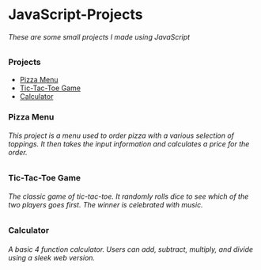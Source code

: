# JavaScript-Projects
###### These are some small projects I made using JavaScript
### Projects
* [Pizza Menu](./Tech_Academy/Pizza_Project/pizza_project.html)
* [Tic-Tac-Toe Game](./Tech_Academy/TicTacToe/TicTacToe.html)
* [Calculator](./Tech_Academy/Calculator/calculator.html)
### Pizza Menu
###### This project is a menu used to order pizza with a various selection of toppings. It then takes the input information and calculates a price for the order.
### Tic-Tac-Toe Game
###### The classic game of tic-tac-toe. It randomly rolls dice to see which of the two players goes first. The winner is celebrated with music.
### Calculator
###### A basic 4 function calculator. Users can add, subtract, multiply, and divide using a sleek web version.
